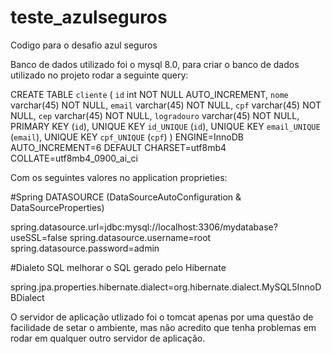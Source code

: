 # teste_azulseguros
Codigo para o desafio azul seguros

Banco de dados utilizado foi o mysql 8.0, para criar o banco de dados utilizado no projeto rodar a seguinte query:

CREATE TABLE `cliente` (
  `id` int NOT NULL AUTO_INCREMENT,
  `nome` varchar(45) NOT NULL,
  `email` varchar(45) NOT NULL,
  `cpf` varchar(45) NOT NULL,
  `cep` varchar(45) NOT NULL,
  `logradouro` varchar(45) NOT NULL,
  PRIMARY KEY (`id`),
  UNIQUE KEY `id_UNIQUE` (`id`),
  UNIQUE KEY `email_UNIQUE` (`email`),
  UNIQUE KEY `cpf_UNIQUE` (`cpf`)
) ENGINE=InnoDB AUTO_INCREMENT=6 DEFAULT CHARSET=utf8mb4 COLLATE=utf8mb4_0900_ai_ci

Com os seguintes valores no application proprieties:

#Spring DATASOURCE (DataSourceAutoConfiguration & DataSourceProperties)

spring.datasource.url=jdbc:mysql://localhost:3306/mydatabase?useSSL=false
spring.datasource.username=root
spring.datasource.password=admin

#Dialeto SQL melhorar o SQL gerado pelo Hibernate

spring.jpa.properties.hibernate.dialect=org.hibernate.dialect.MySQL5InnoDBDialect



O servidor de aplicação utlizado foi o tomcat apenas por uma questão de facilidade de setar o ambiente, mas não acredito que tenha problemas em rodar em qualquer outro servidor de aplicação.


